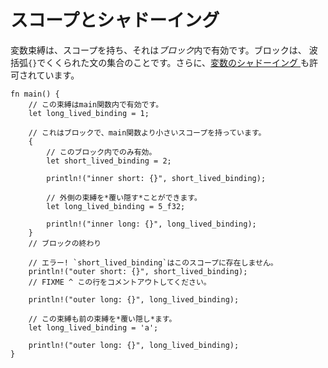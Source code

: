 # スコープとシャドーイング

変数束縛は、スコープを持ち、それは*ブロック*内で有効です。ブロックは、
波括弧`{}`でくくられた文の集合のことです。さらに、[変数のシャドーイング
][variable-shadow]も許可されています。

```rust,editable,ignore,mdbook-runnable
fn main() {
    // この束縛はmain関数内で有効です。
    let long_lived_binding = 1;

    // これはブロックで、main関数より小さいスコープを持っています。
    {
        // このブロック内でのみ有効。
        let short_lived_binding = 2;

        println!("inner short: {}", short_lived_binding);

        // 外側の束縛を*覆い隠す*ことができます。
        let long_lived_binding = 5_f32;

        println!("inner long: {}", long_lived_binding);
    }
    // ブロックの終わり

    // エラー! `short_lived_binding`はこのスコープに存在しません。
    println!("outer short: {}", short_lived_binding);
    // FIXME ^ この行をコメントアウトしてください。

    println!("outer long: {}", long_lived_binding);
    
    // この束縛も前の束縛を*覆い隠し*ます。
    let long_lived_binding = 'a';
    
    println!("outer long: {}", long_lived_binding);
}
```

[variable-shadow]: https://en.wikipedia.org/wiki/Variable_shadowing
